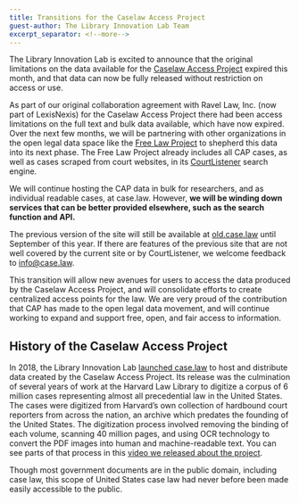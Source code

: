 ```yaml
---
title: Transitions for the Caselaw Access Project
guest-author: The Library Innovation Lab Team
excerpt_separator: <!--more-->
---
```

The Library Innovation Lab is excited to announce that the original limitations on the data available for the [Caselaw Access Project](http://case.law) expired this month, and that data can now be fully released without restriction on access or use.

As part of our original collaboration agreement with Ravel Law, Inc. (now part of LexisNexis) for the Caselaw Access Project there had been access limitations on the full text and bulk data available, which have now expired. Over the next few months, we will be partnering with other organizations in the open legal data space like the [Free Law Project](http://free.law) to shepherd this data into its next phase. The Free Law Project already includes all CAP cases, as well as cases scraped from court websites, in its [CourtListener](https://www.courtlistener.com/) search engine.

We will continue hosting the CAP data in bulk for researchers, and as individual readable cases, at case.law. However, **we will be winding down services that can be better provided elsewhere, such as the search function and API.**

<!--more-->

The previous version of the site will still be available at [old.case.law](http://old.case.law) until September of this year. If there are features of the previous site that are not well covered by the current site or by CourtListener, we welcome feedback to info@case.law.

This transition will allow new avenues for users to access the data produced by the Caselaw Access Project, and will consolidate efforts to create centralized access points for the law. We are very proud of the contribution that CAP has made to the open legal data movement, and will continue working to expand and support free, open, and fair access to information.

## History of the Caselaw Access Project 

In 2018, the Library Innovation Lab [launched case.law](https://www.nytimes.com/2015/10/29/us/harvard-law-library-sacrifices-a-trove-for-the-sake-of-a-free-database.html) to host and distribute data created by the Caselaw Access Project. Its release was the culmination of several years of work at the Harvard Law Library to digitize a corpus of 6 million cases representing almost all precedential law in the United States. The cases were digitized from Harvard’s own collection of hardbound court reporters from across the nation, an archive which predates the founding of the United States. The digitization process involved removing the binding of each volume, scanning 40 million pages, and using OCR technology to convert the PDF images into human and machine-readable text. You can see parts of that process in this [video we released about the project](https://vimeo.com/922493882?share=copy). 

Though most government documents are in the public domain, including case law, this scope of United States case law had never before been made easily accessible to the public. 
